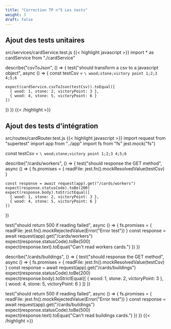 ```yaml
---
title: "Correction TP n°5 Les tests"
weight: 3
draft: false
---
```


## Ajout des tests unitaires

src/services/cardService.test.js
{{< highlight javascript >}}
import * as cardService from "./cardService"

describe("csvToJson", () => {
  test("should transform a csv to a javascript object", async () => {
    const testCsv = `\
wood;stone;victory point
1;2;3
4;5;6`

    expect(cardService.csvToJson(testCsv)).toEqual([
      { wood: 1, stone: 2, victoryPoint: 3 },
      { wood: 4, stone: 5, victoryPoint: 6 }
    ])
  })
})
{{< /highlight >}}

## Ajout des tests d'intégration

src/routes/cardRouter.test.js
{{< highlight javascript >}}
import request from "supertest"
import app from "../app"
import fs from "fs"
jest.mock("fs")

const testCsv = `\
wood;stone;victory point
1;2;3
4;5;6`

describe("/cards/workers", () => {
  test("should response the GET method", async () => {
    fs.promises = {
      readFile: jest.fn().mockResolvedValue(testCsv)
    }

    const response = await request(app).get("/cards/workers")
    expect(response.statusCode).toBe(200)
    expect(response.body).toStrictEqual([
      { wood: 1, stone: 2, victoryPoint: 3 },
      { wood: 4, stone: 5, victoryPoint: 6 }
    ])
  })

  test("should return 500 if reading failed", async () => {
    fs.promises = {
      readFile: jest.fn().mockRejectedValue(Error("Error test"))
    }
    const response = await request(app).get("/cards/workers")
    expect(response.statusCode).toBe(500)
    expect(response.text).toEqual("Can't read workers cards.")
  })
})

describe("/cards/buildings", () => {
  test("should response the GET method", async () => {
    fs.promises = {
      readFile: jest.fn().mockResolvedValue(testCsv)
    }
    const response = await request(app).get("/cards/buildings")
    expect(response.statusCode).toBe(200)
    expect(response.body).toStrictEqual([
      { wood: 1, stone: 2, victoryPoint: 3 },
      { wood: 4, stone: 5, victoryPoint: 6 }
    ])
  })

  test("should return 500 if reading failed", async () => {
    fs.promises = {
      readFile: jest.fn().mockRejectedValue(Error("Error test"))
    }
    const response = await request(app).get("/cards/buildings")
    expect(response.statusCode).toBe(500)
    expect(response.text).toEqual("Can't read buildings cards.")
  })
})
{{< /highlight >}}
